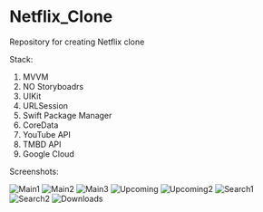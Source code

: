 # Netflix_Clone
Repository for creating Netflix clone 

Stack:
1. MVVM
2. NO Storyboadrs
3. UIKit
4. URLSession
5. Swift Package Manager
6. CoreData
7. YouTube API
8. TMBD API
9. Google Cloud


Screenshots:

![Main1](https://user-images.githubusercontent.com/95411693/183983084-2d1b237b-d9e5-4d2b-b27c-cc8fbb971097.png)
![Main2](https://user-images.githubusercontent.com/95411693/183983499-8099f6e2-e9fd-4733-b4ee-268833e176c5.png)
![Main3](https://user-images.githubusercontent.com/95411693/183983521-654de88b-6b39-450f-97fa-209d3e20c88b.png)
![Upcoming](https://user-images.githubusercontent.com/95411693/183983559-6d3bd5d3-3424-48ba-baf8-a9caac255453.png)
![Upcoming2](https://user-images.githubusercontent.com/95411693/183983570-ccd10f45-eb64-4569-9175-456612b322f9.png)
![Search1](https://user-images.githubusercontent.com/95411693/183983582-edc44f16-7e9b-4e72-8254-4ed405633814.png)
![Search2](https://user-images.githubusercontent.com/95411693/183983599-ac4ad1de-8a22-4590-8703-991a92fb93a4.png)
![Downloads](https://user-images.githubusercontent.com/95411693/183983617-43627843-aef2-4d57-b0af-ac5e47449f69.png)


